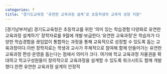 ```yaml
---
categories: f
title: "경기도교육청 ‘유연한 교육과정 설계’로 초등학생의 교육적 성장 지원"
---
```

[경기남부저널] 경기도교육청은 초등학교를 위한 ‘의미 있는 학습경험 다양화로 유연한 교육과정 설계하기’ 장학자료를 9월에 개발·보급한다.‘유연한 교육과정’은 학습자가 다양한 학습경험을 끊임없이 통합하는 과정을 통해 교육적으로 성장할 수 있도록 돕는 교육과정이다.이번 장학자료는 학생과 교사가 주체적으로 참여해 함께 만들어가는 유연한 교육과정 편성·운영을 돕는다는 점에서 의미가 크다. 여기에 학교 교육과정 자율권을 확대하고 학교구성원들이 창의적으로 교육과정을 설계할 수 있도록 워크시트도 함께 개발했다.한편 유연한 교육과정 설계의 안정적